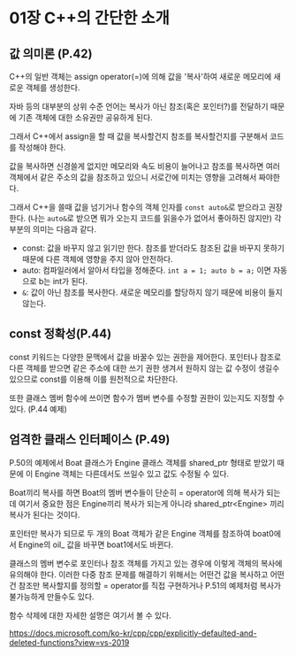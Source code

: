 # 01장 C++의 간단한 소개



## 값 의미론 (P.42)

C++의 일반 객체는 assign operator(=)에 의해 값을 '복사'하여 새로운 메모리에 새로운 객체를 생성한다.

자바 등의 대부분의 상위 수준 언어는 복사가 아닌 참조(혹은 포인터?)를 전달하기 때문에 기존 객체에 대한 소유권만 공유하게 된다.

그래서 C++에서 assign을 할 때 값을 복사할건지 참조를 복사할건지를 구분해서 코드를 작성해야 한다.

값을 복사하면 신경쓸게 없지만 메모리와 속도 비용이 늘어나고 참조를 복사하면 여러 객체에서 같은 주소의 값을 참조하고 있으니 서로간에 미치는 영향을 고려해서 짜야한다.

그래서 C++을 쓸때 값을 넘기거나 함수의 객체 인자를 `const auto&`로 받으라고 권장한다. (나는 `auto&`로 받으면 뭐가 오는지 코드를 읽을수가 없어서 좋아하진 않지만) 각 부분의 의미는 다음과 같다.

- const: 값을 바꾸지 않고 읽기만 한다. 참조를 받더라도 참조된 값을 바꾸지 못하기 때문에 다른 객체에 영향을 주지 않아 안전하다.
- auto: 컴파일러에서 알아서 타입을 정해준다. `int a = 1; auto b = a;` 이면 자동으로 b는 int가 된다.
- `&`: 값이 아닌 참조를 복사한다. 새로운 메모리를 할당하지 않기 때문에 비용이 들지 않는다.



## const 정확성(P.44)

const 키워드는 다양한 문맥에서 값을 바꿀수 있는 권한을 제어한다. 포인터나 참조로 다른 객체를 받으면 같은 주소에 대한 쓰기 권한 생겨서 원하지 않는 값 수정이 생길수 있으므로 const를 이용해 이를 원천적으로 차단한다.

또한 클래스 멤버 함수에 쓰이면 함수가 멤버 변수를 수정할 권한이 있는지도 지정할 수 있다. (P.44 예제)



## 엄격한 클래스 인터페이스 (P.49)

P.50의 예제에서 Boat 클래스가 Engine 클래스 객체를 shared_ptr 형태로 받았기 때문에 이 Engine 객체는 다른데서도 쓰일수 있고 값도 수정될 수 있다. 

Boat끼리 복사를 하면 Boat의 멤버 변수들이 단순히 = operator에 의해 복사가 되는데 여기서 중요한 점은 Engine끼리 복사가 되는게 아니라 shared_ptr\<Engine\> 끼리 복사가 된다는 것이다. 

포인터만 복사가 되므로 두 개의 Boat 객체가 같은 Engine 객체를 참조하여 boat0에서 Engine의 oil_ 값을 바꾸면 boat1에서도 바뀐다.

클래스의 멤버 변수로 포인터나 참조 객체를 가지고 있는 경우에 이렇게 객체의 복사에 유의해야 한다. 이러한 다중 참조 문제를 해결하기 위해서는 어떤건 값을 복사하고 어떤건 참조만 복사할지를 정의할 = operator를 직접 구현하거나 P.51의 예제처럼 복사가 불가능하게 만들수도 있다.

함수 삭제에 대한 자세한 설명은 여기서 볼 수 있다.

<https://docs.microsoft.com/ko-kr/cpp/cpp/explicitly-defaulted-and-deleted-functions?view=vs-2019>







